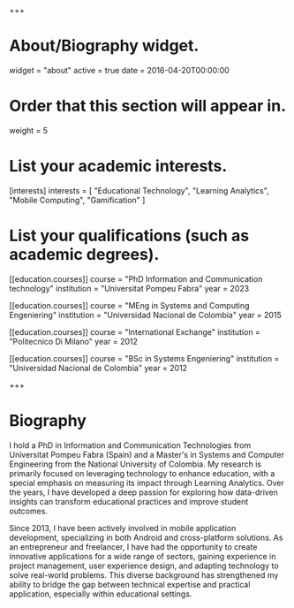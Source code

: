 +++
# About/Biography widget.
widget = "about"
active = true
date = 2016-04-20T00:00:00

# Order that this section will appear in.
weight = 5

# List your academic interests.
[interests]
  interests = [
    "Educational Technology",
    "Learning Analytics",
    "Mobile Computing",
    "Gamification"
  ]

# List your qualifications (such as academic degrees).
[[education.courses]]
  course = "PhD Information and Communication technology"
  institution = "Universitat Pompeu Fabra"
  year = 2023

[[education.courses]]
  course = "MEng in Systems and Computing Engeniering"
  institution = "Universidad Nacional de Colombia"
  year = 2015
  
 [[education.courses]]
  course = "International Exchange"
  institution = "Politecnico Di Milano"
  year = 2012

[[education.courses]]
  course = "BSc in Systems Engeniering"
  institution = "Universidad Nacional de Colombia"
  year = 2012
 
+++

# Biography

I hold a PhD in Information and Communication Technologies from Universitat Pompeu Fabra (Spain) and a Master's in Systems and Computer Engineering from the National University of Colombia. My research is primarily focused on leveraging technology to enhance education, with a special emphasis on measuring its impact through Learning Analytics. Over the years, I have developed a deep passion for exploring how data-driven insights can transform educational practices and improve student outcomes.

Since 2013, I have been actively involved in mobile application development, specializing in both Android and cross-platform solutions. As an entrepreneur and freelancer, I have had the opportunity to create innovative applications for a wide range of sectors, gaining experience in project management, user experience design, and adapting technology to solve real-world problems. This diverse background has strengthened my ability to bridge the gap between technical expertise and practical application, especially within educational settings.
